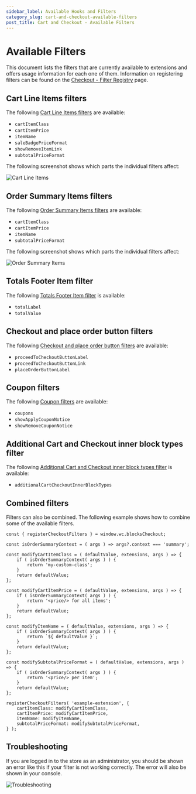 ```yaml
---
sidebar_label: Available Hooks and Filters
category_slug: cart-and-checkout-available-filters
post_title: Cart and Checkout - Available Filters
---
```


# Available Filters

This document lists the filters that are currently available to extensions and offers usage information for each one of them. Information on registering filters can be found on the [Checkout - Filter Registry](https://github.com/dieselfox1/fincommerce/blob/trunk/plugins/fincommerce/client/blocks/packages/checkout/filter-registry/README.md) page.

## Cart Line Items filters

The following [Cart Line Items filters](/docs/block-development/extensible-blocks/cart-and-checkout-blocks/filters-in-cart-and-checkout/cart-line-items/) are available:

-   `cartItemClass`
-   `cartItemPrice`
-   `itemName`
-   `saleBadgePriceFormat`
-   `showRemoveItemLink`
-   `subtotalPriceFormat`

The following screenshot shows which parts the individual filters affect:

![Cart Line Items](https://fincommerce.com/wp-content/uploads/2023/10/Screenshot-2023-10-26-at-13.12.33.png)

## Order Summary Items filters

The following [Order Summary Items filters](/docs/block-development/extensible-blocks/cart-and-checkout-blocks/filters-in-cart-and-checkout/order-summary-items/) are available:

-   `cartItemClass`
-   `cartItemPrice`
-   `itemName`
-   `subtotalPriceFormat`

The following screenshot shows which parts the individual filters affect:

![Order Summary Items](https://fincommerce.com/wp-content/uploads/2023/10/Screenshot-2023-10-26-at-16.29.45.png)

## Totals Footer Item filter

The following [Totals Footer Item filter](/docs/block-development/extensible-blocks/cart-and-checkout-blocks/filters-in-cart-and-checkout/totals-footer-item/) is available:

-   `totalLabel`
-   `totalValue`

## Checkout and place order button filters

The following [Checkout and place order button filters](/docs/block-development/extensible-blocks/cart-and-checkout-blocks/filters-in-cart-and-checkout/checkout-and-place-order-button/) are available:

-   `proceedToCheckoutButtonLabel`
-   `proceedToCheckoutButtonLink`
-   `placeOrderButtonLabel`

## Coupon filters

The following [Coupon filters](/docs/block-development/extensible-blocks/cart-and-checkout-blocks/filters-in-cart-and-checkout/coupons/) are available:

-   `coupons`
-   `showApplyCouponNotice`
-   `showRemoveCouponNotice`

## Additional Cart and Checkout inner block types filter

The following [Additional Cart and Checkout inner block types filter](/docs/block-development/extensible-blocks/cart-and-checkout-blocks/filters-in-cart-and-checkout/additional-cart-checkout-inner-block-types/) is available:

-   `additionalCartCheckoutInnerBlockTypes`

## Combined filters

Filters can also be combined. The following example shows how to combine some of the available filters.

```tsx
const { registerCheckoutFilters } = window.wc.blocksCheckout;

const isOrderSummaryContext = ( args ) => args?.context === 'summary';

const modifyCartItemClass = ( defaultValue, extensions, args ) => {
	if ( isOrderSummaryContext( args ) ) {
		return 'my-custom-class';
	}
	return defaultValue;
};

const modifyCartItemPrice = ( defaultValue, extensions, args ) => {
	if ( isOrderSummaryContext( args ) ) {
		return '<price/> for all items';
	}
	return defaultValue;
};

const modifyItemName = ( defaultValue, extensions, args ) => {
	if ( isOrderSummaryContext( args ) ) {
		return `${ defaultValue }`;
	}
	return defaultValue;
};

const modifySubtotalPriceFormat = ( defaultValue, extensions, args ) => {
	if ( isOrderSummaryContext( args ) ) {
		return '<price/> per item';
	}
	return defaultValue;
};

registerCheckoutFilters( 'example-extension', {
	cartItemClass: modifyCartItemClass,
	cartItemPrice: modifyCartItemPrice,
	itemName: modifyItemName,
	subtotalPriceFormat: modifySubtotalPriceFormat,
} );
```

## Troubleshooting

If you are logged in to the store as an administrator, you should be shown an error like this if your filter is not
working correctly. The error will also be shown in your console.

![Troubleshooting](https://fincommerce.com/wp-content/uploads/2023/10/Screenshot-2023-10-30-at-10.52.53.png)
